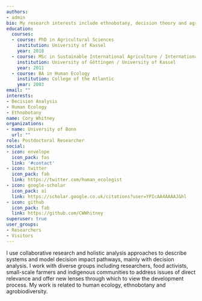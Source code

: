 ```yaml
---
authors:
- admin
bio: My research interests include ethnobotany, decision theory and agroecology.
education:
  courses:
  - course: PhD in Agricultural Sciences
    institution: University of Kassel
    year: 2018
  - course: MSc in Sustainable International Agriculture / International Organic Agriculture
    institution: University of Göttingen / University of Kassel
    year: 2011
  - course: BA in Human Ecology
    institution: College of the Atlantic
    year: 2003
email: ""
interests:
- Decision Analysis
- Human Ecology
- Ethnobotany
name: Cory Whitney
organizations:
- name: University of Bonn
  url: ""
role: Postdoctoral Researcher
social:
- icon: envelope
  icon_pack: fas
  link: '#contact'
- icon: twitter
  icon_pack: fab
  link: https://twitter.com/human_ecologist
- icon: google-scholar
  icon_pack: ai
  link: https://scholar.google.co.uk/citations?user=YPIcAA4AAAAJ&hl
- icon: github
  icon_pack: fab
  link: https://github.com/CWWhitney
superuser: true
user_groups:
- Researchers
- Visitors
---
```


I use collaborative research and holistic analysis approaches to describe systems and model decision impact pathways, mainly with decision analysis. I work with diverse groups including researchers, food activists, small-scale farmers and indigenous communities to address issues of direct relevance and offer new lenses through which to view the development process. My work is related to human ecology, ethnobotany and agrobiodiversity.

